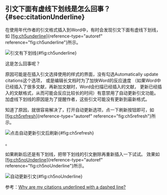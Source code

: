 ## 引文下面有虚线下划线是怎么回事？ {#sec:citationUnderline}

在使用年代作者的引文格式插入到Word中，有时会发现引文下面有虚线下划线，如 [\[fig:ch5underline\]](#fig:ch5underline){reference-type="autoref" reference="fig:ch5underline"}所示。

![引文有下划线](ch5underline){#fig:ch5underline}

这是怎么回事呢？

原因可能是在插入引文选择使用的样式的界面，没有勾选Automatically update citations这个选项， 或是编辑长文档时为了加快Word的反应速度 （如果Word中已经插入了很多文献，再新加文献时，Word会扫描已经插入的文献， 更新已经插入的文献格式，从而可能会反应比较长的时间）有意禁用了自动更新引文功能。 加虚线下划线的原因是为了提醒作者，这些引文可能没有更新到最新格式。

知道了原因，就很容易解决了，打开自动更新选项，点一下刷新按钮即可，如[\[fig:ch5refresh\]](#fig:ch5refresh){reference-type="autoref" reference="fig:ch5refresh"}所示。

![点击自动更新引文后刷新](ch5refresh){#fig:ch5refresh}

。

如果刷新后还是有下划线，把带下划线的引文删除再重新插入一下试试。 效果如[\[fig:ch5noUnderline\]](#fig:ch5noUnderline){reference-type="autoref" reference="fig:ch5noUnderline"}所示。

![自动更新引文](ch5noUnderline){#fig:ch5noUnderline}

参考：[Why are my citations underlined with a dashed line?](https://www.zotero.org/support/kb/citations_underlined)

